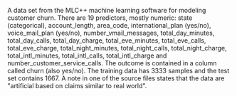 A data set from the MLC++ machine learning software for modeling customer churn. There are 19 predictors, mostly numeric:
state (categorical), account_length, area_code, international_plan (yes/no), voice_mail_plan (yes/no), number_vmail_messages, 
total_day_minutes, total_day_calls, total_day_charge, total_eve_minutes, total_eve_calls, total_eve_charge, total_night_minutes, 
total_night_calls, total_night_charge, total_intl_minutes, total_intl_calls, total_intl_charge and number_customer_service_calls.
The outcome is contained in a column called churn (also yes/no). The training data has 3333 samples and the test set contains 1667.
A note in one of the source files states that the data are "artificial based on claims similar to real world".
